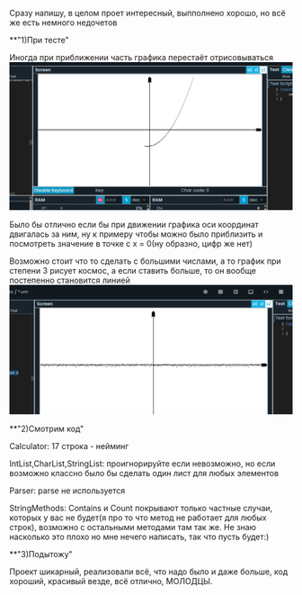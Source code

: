 Сразу напишу, в целом проет интересный, выпполнено хорошо, но всё же есть немного недочетов

**"1)При тесте"

Иногда при приближении часть графика перестаёт отрисовываться
![alt text](image.png)

Было бы отлично если бы при движении графика оси координат двигалась за ним, ну к примеру чтобы можно было приблизить и посмотреть значение в точке с x = 0(ну образно, цифр же нет)

Возможно стоит что то сделать с большими числами, а то график при степени 3 рисует космос, а если ставить больше, то он вообще постепенно становится линией
![alt text](image-1.png)

**"2)Смотрим код"

Calculator:
17 строка - нейминг

IntList,CharList,StringList:
проигнорируйте если невозможно, но если возможно классно было бы сделать один лист для любых элементов

Parser:
parse не используется

StringMethods:
Сontains и Сount покрывают только частные случаи, которых у вас не будет(я про то что метод не работает для любых строк), возможно с остальными методами там так же. Не знаю насколько это плохо но мне нечего написать, так что пусть будет:)

**"3)Подытожу"

Проект шикарный, реализовали всё, что надо было и даже больше, код хороший, красивый везде, всё отлично, МОЛОДЦЫ.